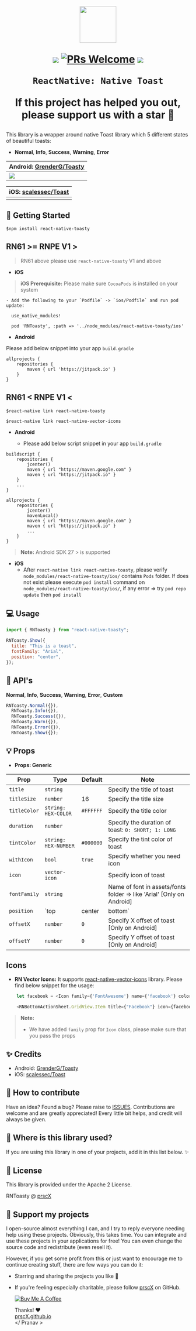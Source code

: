 <h1 align="center">

<p align="center">
  <img src="https://png.icons8.com/cotton/1600/toast.png" width="100" height= "100"/>
</p>

<p align="center">
  <a href="https://www.npmjs.com/package/react-native-toasty"><img src="http://img.shields.io/npm/v/react-native-toasty.svg?style=flat" /></a>
  <a href="https://github.com/prscX/react-native-toasty/pulls"><img alt="PRs Welcome" src="https://img.shields.io/badge/PRs-welcome-brightgreen.svg" /></a>
  <a href="https://github.com/prscX/react-native-toasty#License"><img src="https://img.shields.io/npm/l/react-native-toasty.svg?style=flat" /></a>
</p>

    ReactNative: Native Toast

If this project has helped you out, please support us with a star 🌟

</h1>

This library is a wrapper around native Toast library which 5 different states of beautiful toasts:

- **Normal**, **Info**, **Success**, **Warning**, **Error**

| **Android: [GrenderG/Toasty](https://github.com/GrenderG/Toasty)**                     |
| -------------------------------------------------------------------------------------- |
| <img src="https://raw.githubusercontent.com/GrenderG/Toasty/master/art/collage.png" /> |

| **iOS: [scalessec/Toast](https://github.com/scalessec/Toast)** |
| -------------------------------------------------------------- |
|                                                                |

## 📖 Getting Started

`$npm install react-native-toasty`

## **RN61 >= RNPE V1 >**

> RN61 above please use `react-native-toasty` V1 and above

- **iOS**

> **iOS Prerequisite:** Please make sure `CocoaPods` is installed on your system

    - Add the following to your `Podfile` -> `ios/Podfile` and run pod update:

```
  use_native_modules!

  pod 'RNToasty', :path => '../node_modules/react-native-toasty/ios'

```

- **Android**

Please add below snippet into your app `build.gradle`

```
allprojects {
    repositories {
        maven { url 'https://jitpack.io' }
    }
}
```

## **RN61 < RNPE V1 <**

`$react-native link react-native-toasty`

`$react-native link react-native-vector-icons`

- **Android**

  - Please add below script snippet in your app `build.gradle`

```
buildscript {
    repositories {
        jcenter()
        maven { url "https://maven.google.com" }
        maven { url "https://jitpack.io" }
    }
    ...
}

allprojects {
    repositories {
        jcenter()
        mavenLocal()
        maven { url "https://maven.google.com" }
        maven { url "https://jitpack.io" }
        ...
    }
}
```

> **Note:** Android SDK 27 > is supported

- **iOS**
  - After `react-native link react-native-toasty`, please verify `node_modules/react-native-toasty/ios/` contains `Pods` folder. If does not exist please execute `pod install` command on `node_modules/react-native-toasty/ios/`, if any error => try `pod repo update` then `pod install`

## 💻 Usage

```javascript
import { RNToasty } from "react-native-toasty";
```

```javascript
RNToasty.Show({
  title: "This is a toast",
  fontFamily: "Arial",
  position: "center",
});
```

## 🎨 API's

**Normal**, **Info**, **Success**, **Warning**, **Error**, **Custom**

```javascript
RNToasty.Normal({}),
  RNToasty.Info({}),
  RNToasty.Success({}),
  RNToasty.Warn({}),
  RNToasty.Error({}),
  RNToasty.Show({});
```

## 💡 Props

- **Props: Generic**

| Prop         | Type                 | Default   | Note                                                                  |
| ------------ | -------------------- | --------- | --------------------------------------------------------------------- |
| `title`      | `string`             |           | Specify the title of toast                                            |
| `titleSize`  | `number`             | 16        | Specify the title size                                                |  |
| `titleColor` | `string: HEX-COLOR`  | `#FFFFFF` | Specify the title color                                               |  |
| `duration`   | `number`             |           | Specify the duration of toast: `0: SHORT; 1: LONG`                    |
| `tintColor`  | `string: HEX-NUMBER` | `#000000` | Specify the tint color of toast                                       |
| `withIcon`   | `bool`               | `true`    | Specify whether you need icon                                         |
| `icon`       | `vector-icon`        |           | Specify icon of toast                                                 |
| `fontFamily` | `string`             |           | Name of font in assets/fonts folder => like 'Arial' [Only on Android] |
| `position`   | `top|center|bottom`  | `bottom`  | Specify position of toast                                             |
| `offsetX`    | `number`             | `0`       | Specify X offset of toast [Only on Android]                           |
| `offsetY`    | `number`             | `0`       | Specify Y offset of toast [Only on Android]                           |

## Icons

- **RN Vector Icons:** It supports [react-native-vector-icons](https://github.com/oblador/react-native-vector-icons) library. Please find below snippet for the usage:

```javascript
	let facebook = <Icon family={'FontAwesome'} name={'facebook'} color={'#000000'} size={30} />

	<RNBottomActionSheet.GridView.Item title={"Facebook"} icon={facebook} />
```

> **Note:**
>
> - We have added `family` prop for `Icon` class, please make sure that you pass the props

## ✨ Credits

- Android: [GrenderG/Toasty](https://github.com/GrenderG/Toasty)
- iOS: [scalessec/Toast](https://github.com/scalessec/Toast)

## 🤔 How to contribute

Have an idea? Found a bug? Please raise to [ISSUES](https://github.com/prscX/react-native-toasty/issues).
Contributions are welcome and are greatly appreciated! Every little bit helps, and credit will always be given.

## 💫 Where is this library used?

If you are using this library in one of your projects, add it in this list below. ✨

## 📜 License

This library is provided under the Apache 2 License.

RNToasty @ [prscX](https://github.com/prscX)

## 💖 Support my projects

I open-source almost everything I can, and I try to reply everyone needing help using these projects. Obviously, this takes time. You can integrate and use these projects in your applications for free! You can even change the source code and redistribute (even resell it).

However, if you get some profit from this or just want to encourage me to continue creating stuff, there are few ways you can do it:

- Starring and sharing the projects you like 🚀
- If you're feeling especially charitable, please follow [prscX](https://github.com/prscX) on GitHub.

  <a href="https://www.buymeacoffee.com/prscX" target="_blank"><img src="https://www.buymeacoffee.com/assets/img/custom_images/orange_img.png" alt="Buy Me A Coffee" style="height: auto !important;width: auto !important;" ></a>

  Thanks! ❤️
  <br/>
  [prscX.github.io](https://prscx.github.io)
  <br/>
  </ Pranav >
